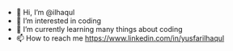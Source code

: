 - 👋 Hi, I’m @ilhaqul
- 👀 I’m interested in coding
- 🌱 I’m currently learning many things about coding
- 📫 How to reach me https://www.linkedin.com/in/yusfarilhaqul
